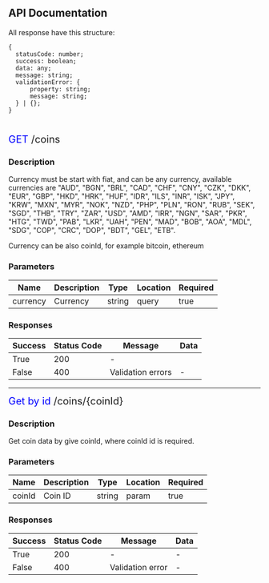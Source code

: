 ## API Documentation

All response have this structure:
``` 
{
  statusCode: number;
  success: boolean;
  data: any;
  message: string;
  validationError: {
      property: string;
      message: string;
  } | {};
}
```
#

<a style="font-size: 20px"> 
			<span style="color: blue">GET</span>  /coins
</a>

### Description 

Currency must be start with fiat, and can be any currency, available 
currencies are "AUD", "BGN", "BRL", "CAD", "CHF", "CNY", "CZK", "DKK", 
"EUR", "GBP", "HKD", "HRK", "HUF", "IDR", "ILS", "INR", "ISK", "JPY", 
"KRW", "MXN", "MYR", "NOK", "NZD", "PHP", "PLN", "RON", "RUB", "SEK", 
"SGD", "THB", "TRY", "ZAR", "USD", "AMD", "IRR", "NGN", "SAR", "PKR", 
"HTG", "TWD", "PAB", "LKR", "UAH", "PEN", "MAD", "BOB", "AOA", "MDL", 
"SDG", "COP", "CRC", "DOP", "BDT", "GEL", "ETB".

Currency can be also coinId, for example bitcoin, ethereum

### Parameters 


| Name | Description | Type | Location | Required 
| - | - | - | - | - |
| currency | Currency | string | query | true 

### Responses

| Success | Status Code | Message | Data
| - | - | - | - |
| True | 200 | - | 
| False | 400 | Validation errors | - 

<hr>

<a style="font-size: 20px"> 
			<span style="color: blue">Get by id</span>  /coins/{coinId}
</a>

### Description

Get coin data by give coinId, where coinId id is required.

### Parameters

| Name | Description | Type | Location | Required
| - | - | - | - | - |
| coinId | Coin ID | string | param | true

### Responses 

| Success | Status Code | Message | Data
| - | - | - | - |
| True | 200 | - | -
| False | 400 | Validation error | -


